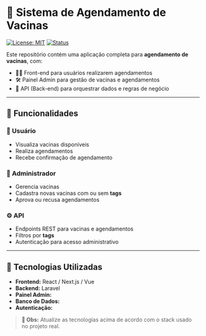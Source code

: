 # 💉 Sistema de Agendamento de Vacinas

[![License: MIT](https://img.shields.io/badge/license-MIT-blue.svg)](LICENSE)
[![Status](https://img.shields.io/badge/status-em%20desenvolvimento-yellow)]()

Este repositório contém uma aplicação completa para **agendamento de vacinas**, com:

- 🧑‍💻 Front-end para usuários realizarem agendamentos
- 🛠️ Painel Admin para gestão de vacinas e agendamentos
- 🧬 API (Back-end) para orquestrar dados e regras de negócio

---

## 🚀 Funcionalidades

### 👤 Usuário
- Visualiza vacinas disponíveis
- Realiza agendamentos
- Recebe confirmação de agendamento

### 🔐 Administrador
- Gerencia vacinas
- Cadastra novas vacinas com ou sem **tags**
- Aprova ou recusa agendamentos

### ⚙️ API
- Endpoints REST para vacinas e agendamentos
- Filtros por **tags**
- Autenticação para acesso administrativo

---

## 🧰 Tecnologias Utilizadas

- **Frontend:** React / Next.js / Vue
- **Backend:** Laravel
- **Painel Admin:** 
- **Banco de Dados:** 
- **Autenticação:** 

> **📝 Obs:** Atualize as tecnologias acima de acordo com o stack usado no projeto real.
